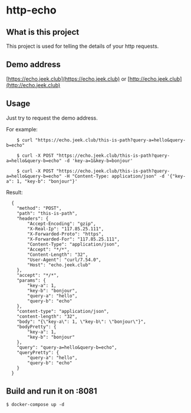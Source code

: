 # http-echo

## What is this project
This project is used for telling the details of your http requests. 

## Demo address
[https://echo.jeek.club](https://echo.jeek.club) or [http://echo.jeek.club](http://echo.jeek.club)

## Usage
Just try to request the demo address. 

For example: 

        $ curl "https://echo.jeek.club/this-is-path?query-a=hello&query-b=echo"
        
        $ curl -X POST "https://echo.jeek.club/this-is-path?query-a=hello&query-b=echo" -d 'key-a=1&key-b=bonjour'
        
        $ curl -X POST "https://echo.jeek.club/this-is-path?query-a=hello&query-b=echo" -H "Content-Type: application/json" -d '{"key-a": 1, "key-b": "bonjour"}'
        
Result: 

```
  {
    "method": "POST",
    "path": "this-is-path",
    "headers": {
        "Accept-Encoding": "gzip",
        "X-Real-Ip": "117.85.25.111",
        "X-Forwarded-Proto": "https",
        "X-Forwarded-For": "117.85.25.111",
        "Content-Type": "application/json",
        "Accept": "*/*",
        "Content-Length": "32",
        "User-Agent": "curl/7.54.0",
        "Host": "echo.jeek.club"
    },
    "accept": "*/*",
    "params": {
        "key-a": 1,
        "key-b": "bonjour",
        "query-a": "hello",
        "query-b": "echo"
    },
    "content-type": "application/json",
    "content-length": "32",
    "body": "{\"key-a\": 1, \"key-b\": \"bonjour\"}",
    "bodyPretty": {
        "key-a": 1,
        "key-b": "bonjour"
    },
    "query": "query-a=hello&query-b=echo",
    "queryPretty": {
        "query-a": "hello",
        "query-b": "echo"
    }
  }
  ```
  
## Build and run it on :8081
  `$ docker-compose up -d`
